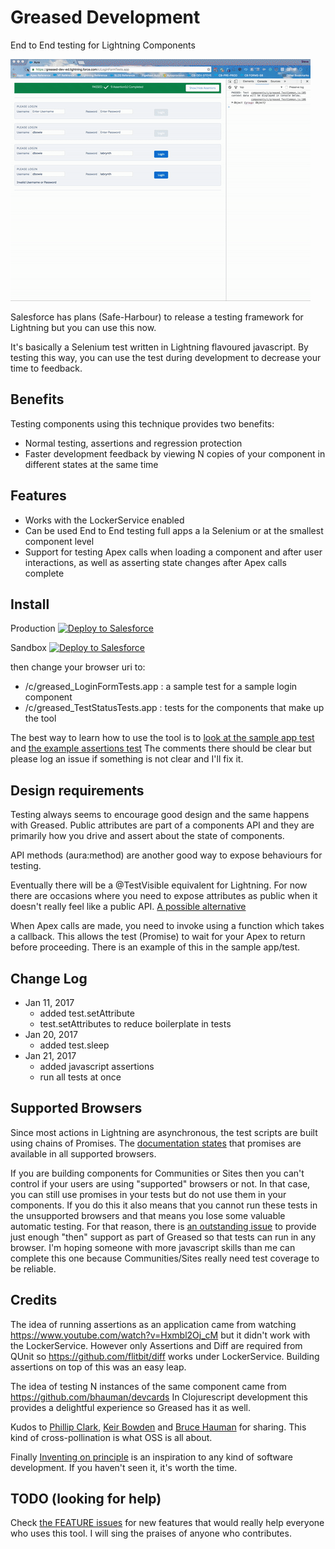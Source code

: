 # Greased Development
End to End testing for Lightning Components

![Demo](demo.gif "Demo")

Salesforce has plans (Safe-Harbour) to release a testing framework for Lightning but you can use this now. 

It's basically a Selenium test written in Lightning flavoured javascript. 
By testing this way, you can use the test during development to decrease your time to feedback.

## Benefits

Testing components using this technique provides two benefits:

* Normal testing, assertions and regression protection
* Faster development feedback by viewing N copies of your component in different states at the same time

## Features

* Works with the LockerService enabled
* Can be used End to End testing full apps a la Selenium or at the smallest component level
* Support for testing Apex calls when loading a component and after user interactions, as well as asserting state changes after Apex calls complete

## Install

<p>Production
<a href="https://githubsfdeploy.herokuapp.com/app/githubdeploy/stevebuik/greased">
  <img alt="Deploy to Salesforce"
       src="https://raw.githubusercontent.com/afawcett/githubsfdeploy/master/deploy.png">
</a>
</p>

<p>Sandbox
<a href="https://githubsfdeploy-sandbox.herokuapp.com/app/githubdeploy/stevebuik/greased">
  <img alt="Deploy to Salesforce"
       src="https://raw.githubusercontent.com/afawcett/githubsfdeploy/master/deploy.png">
</a>
</p>

then change your browser uri to:

* /c/greased_LoginFormTests.app : a sample test for a sample login component
* /c/greased_TestStatusTests.app : tests for the components that make up the tool

The best way to learn how to use the tool is to [look at the sample app test](https://github.com/stevebuik/greased/blob/master/src/aura/greased_LoginFormTests/greased_LoginFormTestsController.js)
and [the example assertions test](https://github.com/stevebuik/greased/blob/master/src/aura/greased_ExampleTests/greased_ExampleTestsController.js)
The comments there should be clear but please log an issue if something is not clear and I'll fix it.

## Design requirements

Testing always seems to encourage good design and the same happens with Greased. Public attributes are part of a components API and they are primarily how you drive and assert about the state of components.

API methods (aura:method) are another good way to expose behaviours for testing. 

Eventually there will be a @TestVisible equivalent for Lightning. For now there are occasions where you need to expose attributes as public when it doesn't really feel like a public API. [A possible alternative](https://github.com/stevebuik/greased/issues/11)

When Apex calls are made, you need to invoke using a function which takes a callback. This allows the test (Promise) to wait for your Apex to return before proceeding. There is an example of this in the sample app/test.

## Change Log

* Jan 11, 2017
    * added test.setAttribute
    * test.setAttributes to reduce boilerplate in tests
* Jan 20, 2017
    * added test.sleep
* Jan 21, 2017 
    * added javascript assertions
    * run all tests at once

## Supported Browsers

Since most actions in Lightning are asynchronous, the test scripts are built using chains of Promises. The 
[documentation states](https://developer.salesforce.com/docs/atlas.en-us.lightning.meta/lightning/js_promises.htm) that promises are available in all supported browsers.

If you are building components for Communities or Sites then you can't control if your users are using "supported" browsers or not. In that case, you can still use promises in your tests but do not use them in your components. If you do this it also means that you cannot run these tests in the unsupported browsers and that means you lose some valuable automatic testing. For that reason, there is [an outstanding issue](https://github.com/stevebuik/greased/issues/8) to provide just enough "then" support as part of Greased so that tests can run in any browser. I'm hoping someone with more javascript skills than me can complete this one because Communities/Sites really need test coverage to be reliable.

## Credits

The idea of running assertions as an application came from watching https://www.youtube.com/watch?v=Hxmbl2Oj_cM but it didn't work with the LockerService. However only Assertions and Diff are required from QUnit so https://github.com/flitbit/diff works under LockerService. Building assertions on top of this was an easy leap.

The idea of testing N instances of the same component came from https://github.com/bhauman/devcards In Clojurescript development this provides a delightful experience so Greased has it as well.

Kudos to [Phillip Clark](https://github.com/flitbit), [Keir Bowden](@bob_buzzard) and [Bruce Hauman](@bhauman) for sharing. This kind of cross-pollination is what OSS is all about.

Finally [Inventing on principle](https://www.youtube.com/watch?v=PUv66718DII) is an inspiration to any kind of software development. If you haven't seen it, it's worth the time.

## TODO (looking for help)

Check [the FEATURE issues](https://github.com/stevebuik/greased/issues) for new features that would really help everyone who uses this tool. I will sing the praises of anyone who contributes.
